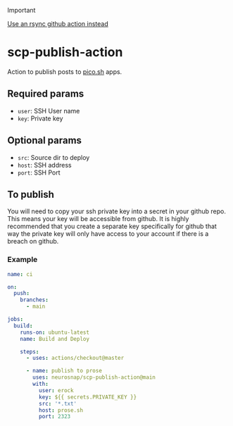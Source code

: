 > [!IMPORTANT]
> [Use an rsync github action instead](https://pico.sh/faq#how-can-i-use-git-to-sync-my-content)

# scp-publish-action

Action to publish posts to [pico.sh](https://pico.sh) apps.

## Required params

- `user`: SSH User name
- `key`: Private key

## Optional params

- `src`: Source dir to deploy
- `host`: SSH address
- `port`: SSH Port

## To publish

You will need to copy your ssh private key into a secret in your github repo.
This means your key will be accessible from github.  It is highly recommended
that you create a separate key specifically for github that way the private key
will only have access to your account if there is a breach on github.

### Example

```yml
name: ci

on:
  push:
    branches:
      - main

jobs:
  build:
    runs-on: ubuntu-latest
    name: Build and Deploy

    steps:
      - uses: actions/checkout@master

      - name: publish to prose
        uses: neurosnap/scp-publish-action@main
        with: 
          user: erock 
          key: ${{ secrets.PRIVATE_KEY }}
          src: '*.txt'
          host: prose.sh 
          port: 2323 
```
